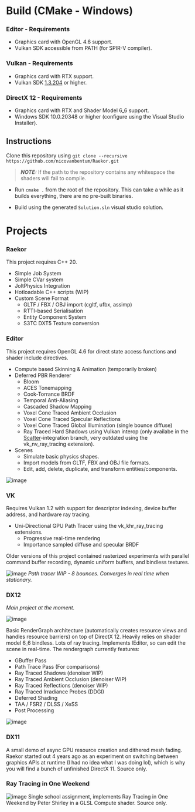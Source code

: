 # Build (CMake - Windows)

### Editor - Requirements
* Graphics card with OpenGL 4.6 support.
* Vulkan SDK accessible from PATH (for SPIR-V compiler).

### Vulkan - Requirements
* Graphics card with RTX support.
* Vulkan SDK [1.3.204](https://sdk.lunarg.com/sdk/download/1.3.204.0/windows/VulkanSDK-1.3.204.0-Installer.exe) or higher.

### DirectX 12 - Requirements
* Graphics card with RTX and Shader Model 6_6 support.
* Windows SDK 10.0.20348 or higher (configure using the Visual Studio Installer).

## Instructions

Clone this repository using
 ```git clone --recursive https://github.com/nicovanbentum/Raekor.git```
 >**_NOTE:_** If the path to the repository contains any whitespace the shaders will fail to compile.
 
* Run ``` cmake . ``` from the root of the repository. This can take a while as it builds everything, there are no pre-built binaries.

* Build using the generated ```Solution.sln``` visual studio solution.

# Projects

### Raekor
This project requires C++ 20.

* Simple Job System
* Simple CVar system
* JoltPhysics Integration
* Hotloadable C++ scripts (WIP)
* Custom Scene Format
    - GLTF / FBX / OBJ import (cgltf, ufbx, assimp)
    - RTTI-based Serialisation
    - Entity Component System
    - S3TC DXT5 Texture conversion


### Editor
This project requires OpenGL 4.6 for direct state access functions and shader include directives. 

* Compute based Skinning & Animation (temporarily broken)
* Deferred PBR Renderer
    - Bloom
    - ACES Tonemapping
    - Cook-Torrance BRDF
    - Temporal Anti-Aliasing
    - Cascaded Shadow Mapping
    - Voxel Cone Traced Ambient Occlusion
    - Voxel Cone Traced Specular Reflections
    - Voxel Cone Traced Global Illumination (single bounce diffuse)
    - Ray Traced Hard Shadows using Vulkan interop (only availabe in the [Scatter](https://github.com/nicovanbentum/Scatter)-integration branch, very outdated using the vk_nv_ray_tracing extension).
* Scenes
    - Simulate basic physics shapes.
    - Import models from GLTF, FBX and OBJ file formats.
    - Edit, add, delete, duplicate, and transform entities/components.

![image](https://i.imgur.com/m8HLdED.png)

### VK
Requires Vulkan 1.2 with support for descriptor indexing, device buffer address, and hardware ray tracing. 
* Uni-Directional GPU Path Tracer using the vk_khr_ray_tracing extensions.
   - Progressive real-time rendering
   - Importance sampled diffuse and specular BRDF
   
Older versions of this project contained rasterized experiments with parallel command buffer recording, dynamic uniform buffers, and bindless textures.

![image](https://i.imgur.com/S4l11hb.jpg)
*Path tracer WIP - 8 bounces. Converges in real time when stationary.*

### DX12
*Main project at the moment.*

![image](https://svgshare.com/i/yZn.svg)

Basic RenderGraph architecture (automatically creates resource views and handles resource barriers) on top of DirectX 12. Heavily relies on shader model 6_6 bindless. Lots of ray tracing. Implements IEditor, so can edit the scene in real-time. The rendergraph currently features:

- GBuffer Pass
- Path Trace Pass (For comparisons)
- Ray Traced Shadows (denoiser WIP)
- Ray Traced Ambient Occlusion (denoiser WIP)
- Ray Traced Reflections (denoiser WIP)
- Ray Traced Irradiance Probes (DDGI)
- Deferred Shading
- TAA / FSR2 / DLSS / XeSS
- Post Processing

![image](https://i.imgur.com/B3pbNgd.png)

### DX11
A small demo of async GPU resource creation and dithered mesh fading.
Raekor started out 4 years ago as an experiment on switching between graphics APIs at runtime (I had no idea what I was doing lol), which is why you will find a bunch of unfinished DirectX 11. Source only.

### Ray Tracing in One Weekend
![image](https://i.imgur.com/7haNfzV.png)
Single school assignment, implements Ray Tracing in One Weekend by Peter Shirley in a GLSL Compute shader. Source only.

